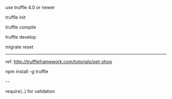 use truffle 4.0 or newer

truffle init

truffle compile

truffle develop

migrate reset

------

ref:
http://truffleframework.com/tutorials/pet-shop

npm install -g truffle




--

require(..) for validation


